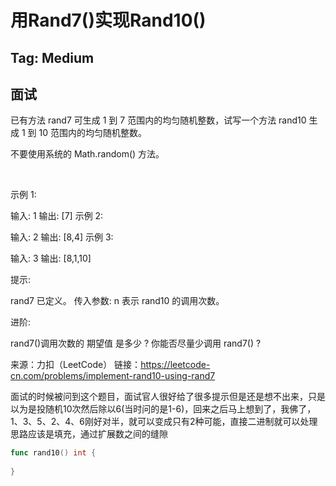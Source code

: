 # 用Rand7()实现Rand10()  

## Tag: Medium

## 面试


已有方法 rand7 可生成 1 到 7 范围内的均匀随机整数，试写一个方法 rand10 生成 1 到 10 范围内的均匀随机整数。

不要使用系统的 Math.random() 方法。

 

示例 1:

输入: 1
输出: [7]
示例 2:

输入: 2
输出: [8,4]
示例 3:

输入: 3
输出: [8,1,10]
 

提示:

rand7 已定义。
传入参数: n 表示 rand10 的调用次数。
 

进阶:

rand7()调用次数的 期望值 是多少 ?
你能否尽量少调用 rand7() ?

来源：力扣（LeetCode）
链接：https://leetcode-cn.com/problems/implement-rand10-using-rand7


面试的时候被问到这个题目，面试官人很好给了很多提示但是还是想不出来，只是以为是投随机10次然后除以6(当时问的是1-6)，回来之后马上想到了，我佛了，1、3、5、2、4、6刚好对半，就可以变成只有2种可能，直接二进制就可以处理
思路应该是填充，通过扩展数之间的缝隙


```go
func rand10() int {
    
}
```